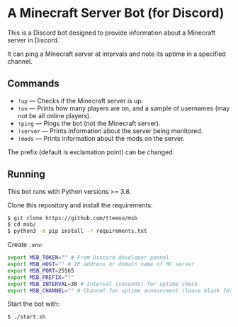 # A Minecraft Server Bot (for Discord)

This is a Discord bot designed to provide information about a Minecraft server in Discord.

It can ping a Minecraft server at intervals and note its uptime in a specified channel.

## Commands

* `!up` — Checks if the Minecraft server is up.
* `!on` — Prints how many players are on, and a sample of usernames (may not be all online players).
* `!ping` — Pings the bot (not the Minecraft server).
* `!server` — Prints information about the server being monitored.
* `!mods` — Prints information about the mods on the server.

The prefix (default is exclamation point) can be changed.

## Running

This bot runs with Python versions >= 3.8.

Clone this repository and install the requirements:
```sh
$ git clone https://github.com/tteeoo/msb
$ cd msb/
$ python3 -m pip install -r requirements.txt
```

Create `.env`:
```sh
export MSB_TOKEN="" # From Discord developer pannel
export MSB_HOST="" # IP address or domain name of MC server
export MSB_PORT=25565
export MSB_PREFIX="!"
export MSB_INTERVAL=30 # Interval (seconds) for uptime check
export MSB_CHANNEL="" # Channel for uptime announcment (leave blank for none)
```

Start the bot with:
```sh
$ ./start.sh
```
